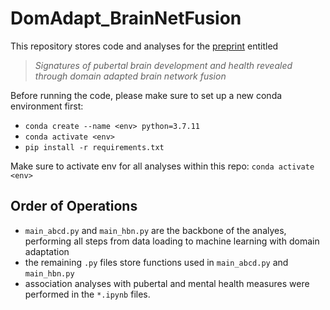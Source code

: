# DomAdapt_BrainNetFusion

This repository stores code and analyses for the [preprint](https://www.medrxiv.org/content/10.1101/2023.01.26.23285055v1) entitled 

> *Signatures of pubertal brain development and health revealed through domain adapted brain network fusion* 

Before running the code, please make sure to set up a new conda environment first:

- `conda create --name <env> python=3.7.11`
- `conda activate <env>`
- `pip install -r requirements.txt`

Make sure to activate env for all analyses within this repo: `conda activate <env>`


## Order of Operations

- `main_abcd.py` and `main_hbn.py` are the backbone of the analyes, performing all steps from data loading to machine learning with domain adaptation
- the remaining `.py` files store functions used in `main_abcd.py` and `main_hbn.py`
- association analyses with pubertal and mental health measures were performed in the `*.ipynb` files. 

